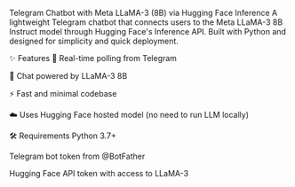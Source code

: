 Telegram Chatbot with Meta LLaMA-3 (8B) via Hugging Face Inference
A lightweight Telegram chatbot that connects users to the Meta LLaMA-3 8B Instruct model through Hugging Face's Inference API. Built with Python and designed for simplicity and quick deployment.

✨ Features
🔁 Real-time polling from Telegram

💬 Chat powered by LLaMA-3 8B

⚡ Fast and minimal codebase

☁️ Uses Hugging Face hosted model (no need to run LLM locally)

🛠 Requirements
Python 3.7+

Telegram bot token from @BotFather

Hugging Face API token with access to LLaMA-3
